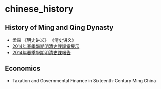 # chinese_history
## History of Ming and Qing Dynasty
* 孟森 《明史讲义》 《清史讲义》
* [2014年春季學期明清史課課堂展示](http://media.leidenschaft.cn/university_articles/书评展示.ppt)
* [2014年春季學期明清史課報告](http://media.leidenschaft.cn/university_articles/这将是谁人之天下书评.doc)

## Economics
* Taxation and Governmental Finance in Sixteenth-Century Ming China

